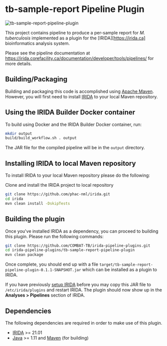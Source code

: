 # tb-sample-report Pipeline Plugin

![tb-sample-report-pipeline-plugin](https://github.com/COMBAT-TB/irida-plugin-tb-sample-report/workflows/tb-sample-report-pipeline-plugin/badge.svg)

This project contains pipeline to produce a per-sample report for *M. tuberculosis* implemented as a plugin for the [IRIDA][https://irida.ca] bioinformatics analysis system.

Please see the pipeline documentation at <https://irida.corefacility.ca/documentation/developer/tools/pipelines/> for more details.

## Building/Packaging

Building and packaging this code is accomplished using [Apache Maven][maven]. However, you will first need to install [IRIDA](https://github.com/phac-nml/irida) to your local Maven repository.

## Using the IRIDA Builder Docker container

To build using Docker and the IRIDA Builder Docker container, run:

```bash
mkdir output
build/build_workflow.sh . output
```

The JAR file for the compiled pipeline will be in the `output` directory.

## Installing IRIDA to local Maven repository

To install IRIDA to your local Maven repository please do the following:

Clone and install the IRIDA project to local repository

```bash
git clone https://github.com/phac-nml/irida.git
cd irida
mvn clean install -DskipTests
```

## Building the plugin

Once you've installed IRIDA as a dependency, you can proceed to building this plugin. Please run the following commands:

```bash
git clone https://github.com/COMBAT-TB/irida-pipeline-plugins.git
cd irida-pipeline-plugins/tb-sample-report-pipeline-plugin
mvn clean package
```

Once complete, you should end up with a file `target/tb-sample-report-pipeline-plugin-0.1.1-SNAPSHOT.jar` which can be installed as a plugin to IRIDA.

If you have previously [setup IRIDA][irida-setup] before you may copy this JAR file to `/etc/irida/plugins` and restart IRIDA. The plugin should now show up in the **Analyses > Pipelines** section of IRIDA.

## Dependencies

The following dependencies are required in order to make use of this plugin.

- [IRIDA][] >= 21.01
- [Java][] >= 1.11 and [Maven][maven] (for building)

[maven]: https://maven.apache.org/
[irida]: http://irida.ca/
[galaxy]: https://galaxyproject.org/
[java]: https://www.java.com/
[irida-setup]: https://irida.corefacility.ca/documentation/administrator/index.html
